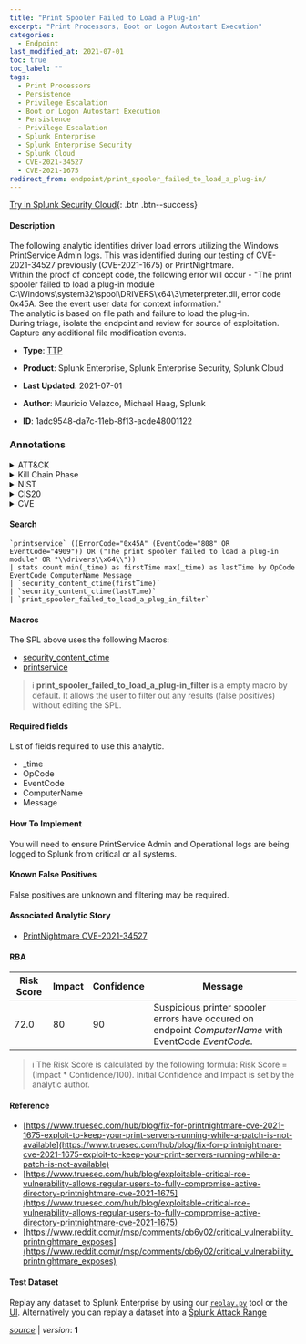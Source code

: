 ```yaml
---
title: "Print Spooler Failed to Load a Plug-in"
excerpt: "Print Processors, Boot or Logon Autostart Execution"
categories:
  - Endpoint
last_modified_at: 2021-07-01
toc: true
toc_label: ""
tags:
  - Print Processors
  - Persistence
  - Privilege Escalation
  - Boot or Logon Autostart Execution
  - Persistence
  - Privilege Escalation
  - Splunk Enterprise
  - Splunk Enterprise Security
  - Splunk Cloud
  - CVE-2021-34527
  - CVE-2021-1675
redirect_from: endpoint/print_spooler_failed_to_load_a_plug-in/
---
```




[Try in Splunk Security Cloud](https://www.splunk.com/en_us/cyber-security.html){: .btn .btn--success}

#### Description

The following analytic identifies driver load errors utilizing the Windows PrintService Admin logs. This was identified during our testing of CVE-2021-34527 previously (CVE-2021-1675) or PrintNightmare. \
Within the proof of concept code, the following error will occur - &#34;The print spooler failed to load a plug-in module C:\Windows\system32\spool\DRIVERS\x64\3\meterpreter.dll, error code 0x45A. See the event user data for context information.&#34; \
The analytic is based on file path and failure to load the plug-in. \
During triage, isolate the endpoint and review for source of exploitation. Capture any additional file modification events.

- **Type**: [TTP](https://github.com/splunk/security_content/wiki/Detection-Analytic-Types)
- **Product**: Splunk Enterprise, Splunk Enterprise Security, Splunk Cloud

- **Last Updated**: 2021-07-01
- **Author**: Mauricio Velazco, Michael Haag, Splunk
- **ID**: 1adc9548-da7c-11eb-8f13-acde48001122

### Annotations
<details>
  <summary>ATT&CK</summary>

<div markdown="1">

#### [ATT&CK](https://attack.mitre.org/)

| ID          | Technique   | Tactic         |
| ----------- | ----------- |--------------- |
| [T1547.012](https://attack.mitre.org/techniques/T1547/012/) | Print Processors | Persistence, Privilege Escalation |

| [T1547](https://attack.mitre.org/techniques/T1547/) | Boot or Logon Autostart Execution | Persistence, Privilege Escalation |

</div>
</details>


<details>
  <summary>Kill Chain Phase</summary>

<div markdown="1">

* Installation
* Exploitation


</div>
</details>


<details>
  <summary>NIST</summary>

<div markdown="1">

* DE.CM



</div>
</details>

<details>
  <summary>CIS20</summary>

<div markdown="1">

* CIS 10



</div>
</details>

<details>
  <summary>CVE</summary>

<div markdown="1">

| ID          | Summary | [CVSS](https://nvd.nist.gov/vuln-metrics/cvss) |
| ----------- | ----------- | -------------- |
| [CVE-2021-34527](https://nvd.nist.gov/vuln/detail/CVE-2021-34527) | Windows Print Spooler Remote Code Execution Vulnerability | 9.0 |
| [CVE-2021-1675](https://nvd.nist.gov/vuln/detail/CVE-2021-1675) | Windows Print Spooler Remote Code Execution Vulnerability | 9.3 |



</div>
</details>


#### Search

```
`printservice` ((ErrorCode="0x45A" (EventCode="808" OR EventCode="4909")) OR ("The print spooler failed to load a plug-in module" OR "\\drivers\\x64\\")) 
| stats count min(_time) as firstTime max(_time) as lastTime by OpCode EventCode ComputerName Message 
| `security_content_ctime(firstTime)` 
| `security_content_ctime(lastTime)` 
| `print_spooler_failed_to_load_a_plug_in_filter`
```

#### Macros
The SPL above uses the following Macros:
* [security_content_ctime](https://github.com/splunk/security_content/blob/develop/macros/security_content_ctime.yml)
* [printservice](https://github.com/splunk/security_content/blob/develop/macros/printservice.yml)

> :information_source:
> **print_spooler_failed_to_load_a_plug-in_filter** is a empty macro by default. It allows the user to filter out any results (false positives) without editing the SPL.



#### Required fields
List of fields required to use this analytic.
* _time
* OpCode
* EventCode
* ComputerName
* Message



#### How To Implement
You will need to ensure PrintService Admin and Operational logs are being logged to Splunk from critical or all systems.
#### Known False Positives
False positives are unknown and filtering may be required.

#### Associated Analytic Story
* [PrintNightmare CVE-2021-34527](/stories/printnightmare_cve-2021-34527)




#### RBA

| Risk Score  | Impact      | Confidence   | Message      |
| ----------- | ----------- |--------------|--------------|
| 72.0 | 80 | 90 | Suspicious printer spooler errors have occured on endpoint $ComputerName$ with EventCode $EventCode$. |


> :information_source:
> The Risk Score is calculated by the following formula: Risk Score = (Impact * Confidence/100). Initial Confidence and Impact is set by the analytic author.


#### Reference

* [https://www.truesec.com/hub/blog/fix-for-printnightmare-cve-2021-1675-exploit-to-keep-your-print-servers-running-while-a-patch-is-not-available](https://www.truesec.com/hub/blog/fix-for-printnightmare-cve-2021-1675-exploit-to-keep-your-print-servers-running-while-a-patch-is-not-available)
* [https://www.truesec.com/hub/blog/exploitable-critical-rce-vulnerability-allows-regular-users-to-fully-compromise-active-directory-printnightmare-cve-2021-1675](https://www.truesec.com/hub/blog/exploitable-critical-rce-vulnerability-allows-regular-users-to-fully-compromise-active-directory-printnightmare-cve-2021-1675)
* [https://www.reddit.com/r/msp/comments/ob6y02/critical_vulnerability_printnightmare_exposes](https://www.reddit.com/r/msp/comments/ob6y02/critical_vulnerability_printnightmare_exposes)



#### Test Dataset
Replay any dataset to Splunk Enterprise by using our [`replay.py`](https://github.com/splunk/attack_data#using-replaypy) tool or the [UI](https://github.com/splunk/attack_data#using-ui).
Alternatively you can replay a dataset into a [Splunk Attack Range](https://github.com/splunk/attack_range#replay-dumps-into-attack-range-splunk-server)




[*source*](https://github.com/splunk/security_content/tree/develop/detections/endpoint/print_spooler_failed_to_load_a_plug-in.yml) \| *version*: **1**